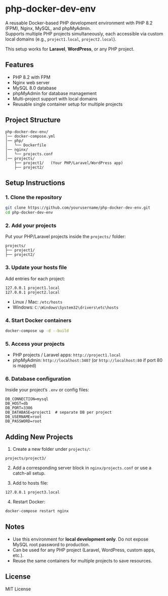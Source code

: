 # php-docker-dev-env

A reusable Docker-based PHP development environment with PHP 8.2 (FPM), Nginx, MySQL, and phpMyAdmin.  
Supports multiple PHP projects simultaneously, each accessible via custom local domains (e.g., `project1.local`, `project2.local`).

This setup works for **Laravel**, **WordPress**, or any PHP project.

## Features

- PHP 8.2 with FPM
- Nginx web server
- MySQL 8.0 database
- phpMyAdmin for database management
- Multi-project support with local domains
- Reusable single container setup for multiple projects

## Project Structure

```
php-docker-dev-env/
│── docker-compose.yml
│── php/
│   └── Dockerfile
│── nginx/
│   └── projects.conf
│── projects/
    ├── project1/   (Your PHP/Laravel/WordPress app)
    ├── project2/
```

## Setup Instructions

### 1. Clone the repository
```bash
git clone https://github.com/yourusername/php-docker-dev-env.git
cd php-docker-dev-env
```

### 2. Add your projects
Put your PHP/Laravel projects inside the `projects/` folder:
```
projects/
├── project1/
├── project2/
```

### 3. Update your hosts file
Add entries for each project:
```
127.0.0.1 project1.local
127.0.0.1 project2.local
```

- Linux / Mac: `/etc/hosts`  
- Windows: `C:\Windows\System32\drivers\etc\hosts`

### 4. Start Docker containers
```bash
docker-compose up -d --build
```

### 5. Access your projects
- PHP projects / Laravel apps: `http://project1.local`  
- phpMyAdmin: `http://localhost:3407` (or `http://localhost:80` if port 80 is mapped)

### 6. Database configuration
Inside your project’s `.env` or config files:
```
DB_CONNECTION=mysql
DB_HOST=db
DB_PORT=3306
DB_DATABASE=project1  # separate DB per project
DB_USERNAME=root
DB_PASSWORD=root
```

## Adding New Projects

1. Create a new folder under `projects/`:
```
projects/project3/
```

2. Add a corresponding server block in `nginx/projects.conf` or use a catch-all setup.

3. Add to hosts file:
```
127.0.0.1 project3.local
```

4. Restart Docker:
```bash
docker-compose restart nginx
```

## Notes

- Use this environment for **local development only**. Do not expose MySQL root password to production.
- Can be used for any PHP project (Laravel, WordPress, custom apps, etc.).
- Reuse the same containers for multiple projects to save resources.

## License
MIT License
